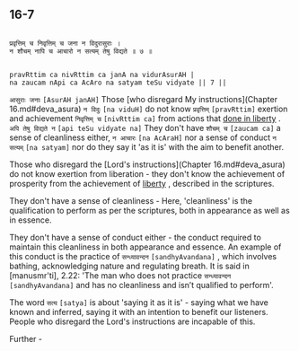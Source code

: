 ## 16-7


```shloka-sa

प्रवृत्तिम् च निवृत्तिम् च जना न विदुरासुराः ।
न शौचम् नापि च आचारो न सत्यम् तेषु विद्यते ॥ ७ ॥

```
```shloka-sa-hk

pravRttim ca nivRttim ca janA na vidurAsurAH |
na zaucam nApi ca AcAro na satyam teSu vidyate || 7 ||

```
`आसुराः जनाः` `[AsurAH janAH]` Those 
[who disregard My instructions](Chapter 16.md#deva_asura) `न विदुः` `[na viduH]` do not know `प्रवृत्तिम्` `[pravRttim]` exertion and achievement `निवृत्तिम् च` `[nivRttim ca]` from actions that 
[done in liberty](Moksha)
. `अपि तेषु विद्यते न` `[api teSu vidyate na]` They don't have `शौचम् च` `[zaucam ca]` a sense of cleanliness either, `न आचारः` `[na AcAraH]` nor a sense of conduct `न सत्यम्` `[na satyam]` nor do they say it 'as it is' with the aim to benefit another.

Those who disregard the 
[Lord's instructions](Chapter 16.md#deva_asura)
 do not know exertion from liberation - they don't know the achievement of prosperity from the achievement of 
[liberty](Moksha)
, described in the scriptures.

They don't have a sense of cleanliness - Here, 'cleanliness' is the qualification to perform as per the scriptures, both in appearance as well as in essence.

They don't have a sense of conduct either - the conduct required to maintain this cleanliness in both appearance and essence. An example of this conduct is the practice of 
`सन्ध्यावन्दन` `[sandhyAvandana]` ,
which involves bathing, acknowledging nature and regulating breath. It is said in [manusmr'ti], 2.22: 'The man who does not practice 
`सन्ध्यावन्दन` `[sandhyAvandana]`
 and has no cleanliness and isn’t qualified to perform'.

The word 
`सत्य` `[satya]`
 is about 'saying it as it is' - saying what we have known and inferred, saying it with an intention to benefit our listeners. People who disregard the Lord's instructions are incapable of this.

Further -


